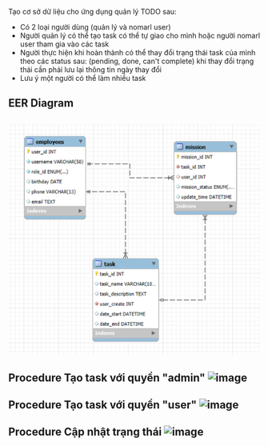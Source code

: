 Tạo cơ sở dữ liệu cho ứng dụng quản lý TODO sau:

- Có 2 loại người dùng (quản lý và nomarl user)
- Người quản lý có thể tạo task có thể tự giao cho mình hoặc người nomarl user tham gia vào các task
- Người thực hiện khi hoàn thành có thể thay đổi trạng thái task của mình theo các status sau: (pending, done, can't complete) khi thay đổi trạng thái cần phải lưu lại thông tin ngày thay đổi
- Lưu ý một người có thể làm nhiều task

EER Diagram
----
![EER Diagram](/EERDiagram.png)
----
Procedure Tạo task với quyền "admin"
<img width="730" height="554" alt="image" src="https://github.com/user-attachments/assets/805abc20-4246-4eec-a581-226193715460" />
-
Procedure Tạo task với quyền "user"
<img width="733" height="587" alt="image" src="https://github.com/user-attachments/assets/d9c32601-1396-4484-aa16-694fc1c58fae" />
-
Procedure Cập nhật trạng thái
<img width="737" height="565" alt="image" src="https://github.com/user-attachments/assets/8f862bb3-5ae1-4bb8-aa2a-995313db1e15" />
-
